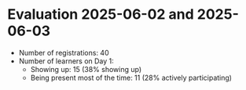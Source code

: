# Evaluation 2025-06-02 and 2025-06-03

- Number of registrations: 40
- Number of learners on Day 1:
    - Showing up: 15 (38% showing up)
    - Being present most of the time: 11 (28% actively participating)
